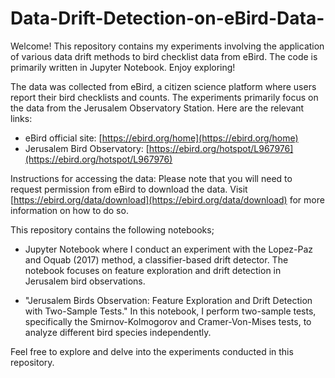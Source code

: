 # Data-Drift-Detection-on-eBird-Data-
Welcome! This repository contains my experiments involving the application of various data drift methods to bird checklist data from eBird.
The code is primarily written in Jupyter Notebook. Enjoy exploring!

The data was collected from eBird, a citizen science platform where users report their bird checklists and counts. The experiments primarily focus on the data from the Jerusalem Observatory Station. Here are the relevant links:

- eBird official site: [https://ebird.org/home](https://ebird.org/home)
- Jerusalem Bird Observatory: [https://ebird.org/hotspot/L967976](https://ebird.org/hotspot/L967976)

Instructions for accessing the data: Please note that you will need to request permission from eBird to download the data. Visit [https://ebird.org/data/download](https://ebird.org/data/download) for more information on how to do so.

This  repository contains the following notebooks;
- Jupyter Notebook where I conduct an experiment with the Lopez-Paz and Oquab (2017) method, a classifier-based drift detector. The notebook focuses on feature exploration and drift detection in Jerusalem bird observations.

- "Jerusalem Birds Observation: Feature Exploration and Drift Detection with Two-Sample Tests." In this notebook, I perform two-sample tests, specifically the Smirnov-Kolmogorov and Cramer-Von-Mises tests, to analyze different bird species independently.

Feel free to explore and delve into the experiments conducted in this repository.


